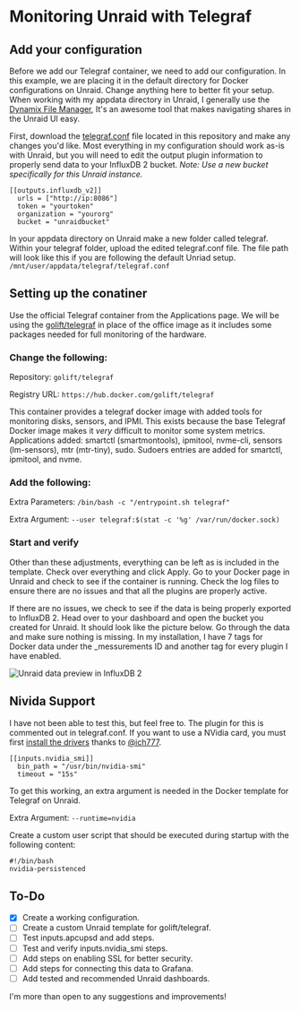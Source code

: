# Monitoring Unraid with Telegraf

## Add your configuration
Before we add our Telegraf container, we need to add our configuration. In this example, we are placing it in the default directory for Docker configurations on Unraid. Change anything here to better fit your setup. When working with my appdata directory in Unraid, I generally use the [Dynamix File Manager](https://forums.unraid.net/topic/120982-dynamix-file-manager/), It's an awesome tool that makes navigating shares in the Unraid UI easy.

First, download the [telegraf.conf](https://github.com/TechHutTV/server-monitoring/blob/main/unraid/telegraf.conf) file located in this repository and make any changes you'd like. Most everything in my configuration should work as-is with Unraid, but you will need to edit the output plugin information to properly send data to your InfluxDB 2 bucket. _Note: Use a new bucket specifically for this Unraid instance._

```
[[outputs.influxdb_v2]]
  urls = ["http://ip:8086"]
  token = "yourtoken"
  organization = "yourorg"
  bucket = "unraidbucket"
```

In your appdata directory on Unraid make a new folder called telegraf. Within your telegraf folder, upload the edited telegraf.conf file. The file path will look like this if you are following the default Unriad setup. ```/mnt/user/appdata/telegraf/telegraf.conf ```


## Setting up the conatiner

Use the official Telegraf container from the Applications page. We will be using the [golift/telegraf](https://hub.docker.com/golift/telegraf) in place of the office image as it includes some packages needed for full monitoring of the hardware.
### Change the following:

Repository: ```golift/telegraf```

Registry URL: ```https://hub.docker.com/golift/telegraf```

This container provides a telegraf docker image with added tools for monitoring disks, sensors, and IPMI. This exists because the base Telegraf Docker image makes it *very* difficult to monitor some system metrics. Applications added: smartctl (smartmontools), ipmitool, nvme-cli, sensors (lm-sensors), mtr (mtr-tiny), sudo. Sudoers entries are added for smartctl, ipmitool, and nvme.

### Add the following:

Extra Parameters: ```/bin/bash -c "/entrypoint.sh telegraf"```

Extra Argument: ```--user telegraf:$(stat -c '%g' /var/run/docker.sock)```

### Start and verify

Other than these adjustments, everything can be left as is included in the template. Check over everything and click Apply. Go to your Docker page in Unraid and check to see if the container is running. Check the log files to ensure there are no issues and that all the plugins are properly active.

If there are no issues, we check to see if the data is being properly exported to InfluxDB 2. Head over to your dashboard and open the bucket you created for Unraid. It should look like the picture below. Go through the data and make sure nothing is missing. In my installation, I have 7 tags for Docker data under the _messurements ID and another tag for every plugin I have enabled.

![Unraid data preview in InfluxDB 2](https://github.com/TechHutTV/server-monitoring/blob/main/unraid/unraid-data-preview.png?raw=true)

## Nivida Support

I have not been able to test this, but feel free to. The plugin for this is commented out in telegraf.conf. If you want to use a NVidia card, you must first [install the drivers](https://forums.unraid.net/topic/98978-plugin-nvidia-driver/) thanks to [@ich777](https://forums.unraid.net/profile/72388-ich777/).

```
[[inputs.nvidia_smi]]
  bin_path = "/usr/bin/nvidia-smi"
  timeout = "15s"
```
To get this working, an extra argument is needed in the Docker template for Telegraf on Unraid.

Extra Argument: ```--runtime=nvidia```

Create a custom user script that should be executed during startup with the following content:

```
#!/bin/bash
nvidia-persistenced
```

## To-Do
- [x] Create a working configuration.
- [ ] Create a custom Unraid template for golift/telegraf.
- [ ] Test inputs.apcupsd and add steps.
- [ ] Test and verify inputs.nvidia_smi steps.
- [ ] Add steps on enabling SSL for better security.
- [ ] Add steps for connecting this data to Grafana.
- [ ] Add tested and recommended Unraid dashboards.

I'm more than open to any suggestions and improvements!
